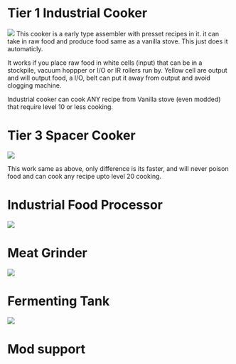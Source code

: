 # Tier 1 Industrial Cooker
![](https://github.com/zymex22/Project-RimFactory-Revived/blob/master/Textures/SAL3/cooker1.png?raw=true)
This cooker is a early type assembler with presset recipes in it.
it can take in raw food and produce food same as a vanilla stove.
This just does it automaticly.

It works if you place raw food in white cells (input) that can be in a stockpile, vacuum hoppper or I/O or IR rollers run by.
Yellow cell are output and will output food, a I/O, belt can put it away from output and avoid clogging machine.

Industrial cooker can cook ANY recipe from Vanilla stove (even modded) that require level 10 or less cooking.

# Tier 3 Spacer Cooker
![](https://github.com/zymex22/Project-RimFactory-Revived/blob/master/Textures/SAL3/SpacerCookerWorking.png?raw=true)

This work same as above, only difference is its faster, and will never poison food and can cook any recipe upto level 20 cooking.

# Industrial Food Processor
![](https://github.com/zymex22/Project-RimFactory-Revived/blob/master/Textures/SAL3/smart_prepper.png?raw=true)

# Meat Grinder
![](https://github.com/zymex22/Project-RimFactory-Revived/blob/master/Textures/SAL3/smart_butcher.png?raw=true)

# Fermenting Tank
![](https://github.com/zymex22/Project-RimFactory-Revived/blob/master/Textures/SAL3/brewer.png?raw=true)


# Mod support

